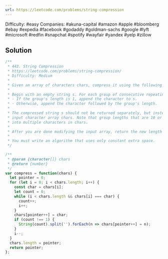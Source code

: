 ```yaml
---
url: https://leetcode.com/problems/string-compression
---
```


Difficulty: #easy
Companies: #akuna-capital #amazon #apple #bloomberg #ebay #expedia #facebook #godaddy #goldman-sachs #google #lyft #microsoft #redfin #snapchat #spotify #wayfair #yandex #yelp #zillow

## Solution

```javascript
/**
 * 443. String Compression
 * https://leetcode.com/problems/string-compression/
 * Difficulty: Medium
 *
 * Given an array of characters chars, compress it using the following algorithm:
 *
 * Begin with an empty string s. For each group of consecutive repeating characters in chars:
 * - If the group's length is 1, append the character to s.
 * - Otherwise, append the character followed by the group's length.
 *
 * The compressed string s should not be returned separately, but instead, be stored in the
 * input character array chars. Note that group lengths that are 10 or longer will be split
 * into multiple characters in chars.
 *
 * After you are done modifying the input array, return the new length of the array.
 *
 * You must write an algorithm that uses only constant extra space.
 */

/**
 * @param {character[]} chars
 * @return {number}
 */
var compress = function(chars) {
  let pointer = 0;
  for (let i = 0; i < chars.length; i++) {
    const char = chars[i];
    let count = 0;
    while (i < chars.length && chars[i] === char) {
      count++;
      i++;
    }
    chars[pointer++] = char;
    if (count !== 1) {
      String(count).split('').forEach(n => chars[pointer++] = n);
    }
    i--;
  }
  chars.length = pointer;
  return pointer;
};

```
